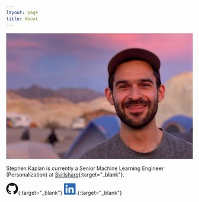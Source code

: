 ```yaml
---
layout: page
title: About
---
```



![Stephen Photo](images/2020-07-06/stephen_photo.png)


Stephen Kaplan is currently a Senior Machine Learning Engineer 
(Personalization) at [Skillshare](https://www.skillshare.com/){:target="_blank"}.


[![Github](images/2020-07-06/github_logo.png)](https://github.com/stephenjkaplan){:target="_blank"}
[![Github](images/2020-07-06/linkedin_logo.png)](https://www.linkedin.com/in/kaplanstephen/){:target="_blank"}